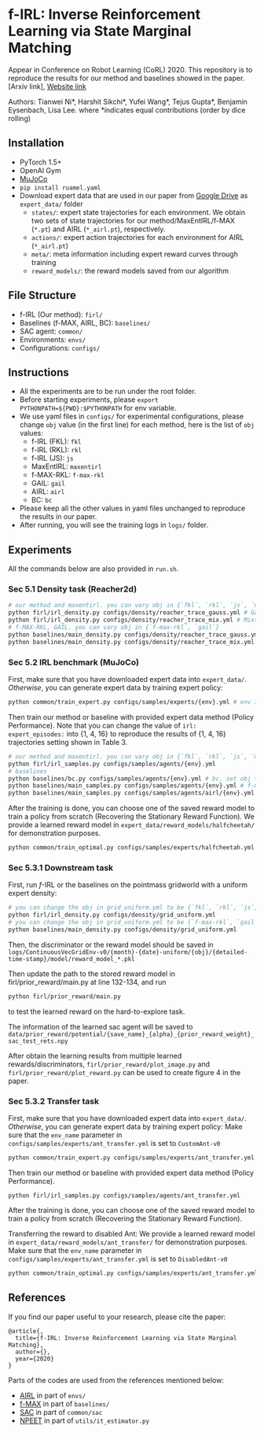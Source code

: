 # f-IRL: Inverse Reinforcement Learning via State Marginal Matching
Appear in Conference on Robot Learning (CoRL) 2020. This repository is to reproduce the results for our method and baselines showed in the paper.
[Arxiv link], [Website link](https://sites.google.com/view/f-irl/home)

Authors: Tianwei Ni*, Harshit Sikchi*, Yufei Wang*, Tejus Gupta*, Benjamin Eysenbach, Lisa Lee.
where *indicates equal contributions (order by dice rolling)

## Installation
- PyTorch 1.5+
- OpenAI Gym
- [MuJoCo](https://www.roboti.us/license.html)
- `pip install ruamel.yaml` 
- Download expert data that are used in our paper from [Google Drive](https://drive.google.com/drive/folders/1exDW5cyqRIEBmfBW2uRXSFOlJOBdKPtR?usp=sharing) as `expert_data/` folder
  - `states/`: expert state trajectories for each environment. We obtain two sets of state trajectories for our method/MaxEntIRL/f-MAX (`*.pt`) and AIRL (`*_airl.pt`), respectively.
  - `actions/`: expert action trajectories for each environment for AIRL (`*_airl.pt`)
  - `meta/`: meta information including expert reward curves through training
  - `reward_models/`: the reward models saved from our algorithm

## File Structure
- f-IRL (Our method): `firl/`
- Baselines (f-MAX, AIRL, BC): `baselines/`
- SAC agent: `common/`
- Environments: `envs/`
- Configurations: `configs/`

## Instructions
- All the experiments are to be run under the root folder. 
- Before starting experiments, please `export PYTHONPATH=${PWD}:$PYTHONPATH` for env variable. 
- We use yaml files in `configs/` for experimental configurations, please change `obj` value (in the first line) for each method, here is the list of `obj` values:
    -  f-IRL (FKL): `fkl`
    -  f-IRL (RKL): `rkl`
    -  f-IRL (JS): `js`
    -  MaxEntIRL: `maxentirl`
    -  f-MAX-RKL: `f-max-rkl`
    -  GAIL: `gail`
    -  AIRL: `airl`
    -  BC: `bc`
- Please keep all the other values in yaml files unchanged to reproduce the results in our paper.
- After running, you will see the training logs in `logs/` folder.

## Experiments
All the commands below are also provided in `run.sh`.

### Sec 5.1 Density task (Reacher2d)

```bash
# our method and maxentirl. you can vary obj in {`fkl`, `rkl`, `js`, `maxentirl`}
python firl/irl_density.py configs/density/reacher_trace_gauss.yml # Gaussian goal
python firl/irl_density.py configs/density/reacher_trace_mix.yml # Mixture of Gaussians goal
# f-MAX-RKL, GAIL. you can vary obj in {`f-max-rkl`, `gail`}
python baselines/main_density.py configs/density/reacher_trace_gauss.yml # Gaussian goal
python baselines/main_density.py configs/density/reacher_trace_mix.yml # Mixture of Gaussians goal
```

### Sec 5.2 IRL benchmark (MuJoCo)
First, make sure that you have downloaded expert data into `expert_data/`. *Otherwise*, you can generate expert data by training expert policy:
```bash
python common/train_expert.py configs/samples/experts/{env}.yml # env is in {hopper, walker2d, halfcheetah, ant}
```

Then train our method or baseline with provided expert data method (Policy Performance).
Note that you can change the value of `irl: expert_episodes:` into {1, 4, 16} to reproduce the results of {1, 4, 16} trajectories setting shown in Table 3.

```bash
# our method and maxentirl. you can vary obj in {`fkl`, `rkl`, `js`, `maxentirl`}
python firl/irl_samples.py configs/samples/agents/{env}.yml
# baselines
python baselines/bc.py configs/samples/agents/{env}.yml # bc. set obj to `bc`
python baselines/main_samples.py configs/samples/agents/{env}.yml # f-max-rkl. set obj to `f-max-rkl`
python baselines/main_samples.py configs/samples/agents/airl/{env}.yml # airl.
```

After the training is done, you can choose one of the saved reward model to train a policy from scratch (Recovering the Stationary Reward Function).
We provide a learned reward model in `expert_data/reward_models/halfcheetah/` for demonstration purposes.
```bash 
python common/train_optimal.py configs/samples/experts/halfcheetah.yml
```

### Sec 5.3.1 Downstream task 
First, run $f$-IRL or the baselines on the pointmass gridworld with a uniform expert density: 
```bash
# you can change the obj in grid_uniform.yml to be {`fkl`, `rkl`, `js`, `maxentirl`}
python firl/irl_density.py configs/density/grid_uniform.yml 
# you can change the obj in grid_uniform.yml to be {`f-max-rkl`, `gail`}
python baselines/main_density.py configs/density/grid_uniform.yml
```
Then, the discriminator or the reward model should be saved in 
`logs/ContinuousVecGridEnv-v0/{month}-{date}-uniform/{obj}/{detailed-time-stamp}/model/reward_model_*.pkl`

Then update the path to the stored reward model in firl/prior_reward/main.py at line 132-134, and run
```bash
python firl/prior_reward/main.py
```
to test the learned reward on the hard-to-explore task.

The information of the learned sac agent will be saved to 
`data/prior_reward/potential/{save_name}_{alpha}_{prior_reward_weight}_sac_test_rets.npy`

After obtain the learning results from multiple learned rewards/discriminators,  `firl/prior_reward/plot_image.py` and `firl/prior_reward/plot_reward.py` can be used to create figure 4 in the paper.

### Sec 5.3.2 Transfer task
First, make sure that you have downloaded expert data into `expert_data/`. *Otherwise*, you can generate expert data by training expert policy:
Make sure that the `env_name` parameter in `configs/samples/experts/ant_transfer.yml` is set to `CustomAnt-v0`
```bash
python common/train_expert.py configs/samples/experts/ant_transfer.yml
```

Then train our method or baseline with provided expert data method (Policy Performance).
```
python firl/irl_samples.py configs/samples/agents/ant_transfer.yml
```
After the training is done, you can choose one of the saved reward model to train a policy from scratch (Recovering the Stationary Reward Function).

Transferring the reward to disabled Ant:  We provide a learned reward model in `expert_data/reward_models/ant_transfer/` for demonstration purposes.
Make sure that the `env_name` parameter in `configs/samples/experts/ant_transfer.yml` is set to `DisabledAnt-v0`
```bash 
python common/train_optimal.py configs/samples/experts/ant_transfer.yml
```


## References
If you find our paper useful to your research, please cite the paper:
```
@article{,
  title={f-IRL: Inverse Reinforcement Learning via State Marginal Matching},
  author={},
  year={2020}
}
```

Parts of the codes are used from the references mentioned below:

- [AIRL](https://github.com/justinjfu/inverse_rl) in part of `envs/` 
- [f-MAX](https://github.com/KamyarGh/rl_swiss/blob/master/run_scripts/adv_smm_exp_script.py) in part of `baselines/`
- [SAC](https://github.com/openai/spinningup/tree/master/spinup/algos/pytorch/sac) in part of `common/sac`
- [NPEET](https://github.com/gregversteeg/NPEET) in part of `utils/it_estimator.py`
